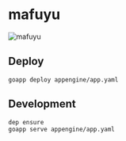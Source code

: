 mafuyu
===========

![mafuyu](https://img00.deviantart.net/8e40/i/2017/322/7/e/mafuyu_render__blend_s__by_thekarmaking-dbu62lz.png)

## Deploy

```
goapp deploy appengine/app.yaml
```

## Development

```
dep ensure
goapp serve appengine/app.yaml
```